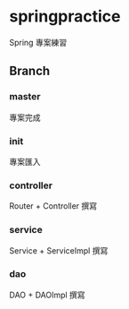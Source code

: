 # springpractice

Spring 專案練習

## Branch

### master

專案完成

### init

專案匯入

### controller

Router + Controller 撰寫

### service

Service + ServiceImpl 撰寫

### dao

DAO + DAOImpl 撰寫